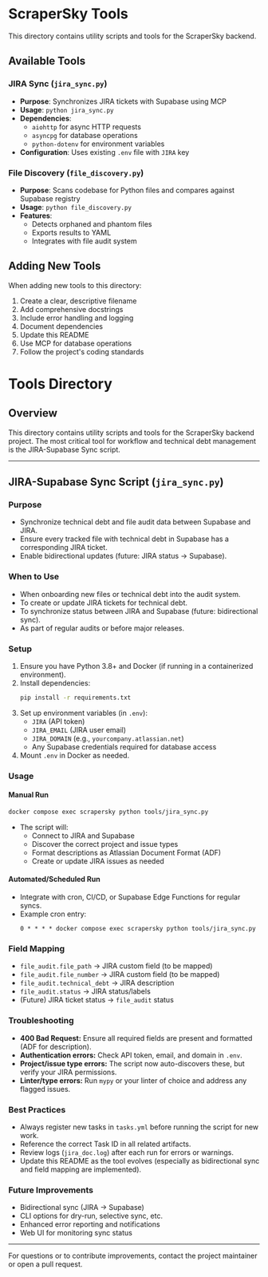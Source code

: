 # ScraperSky Tools

This directory contains utility scripts and tools for the ScraperSky backend.

## Available Tools

### JIRA Sync (`jira_sync.py`)

- **Purpose**: Synchronizes JIRA tickets with Supabase using MCP
- **Usage**: `python jira_sync.py`
- **Dependencies**:
  - `aiohttp` for async HTTP requests
  - `asyncpg` for database operations
  - `python-dotenv` for environment variables
- **Configuration**: Uses existing `.env` file with `JIRA` key

### File Discovery (`file_discovery.py`)

- **Purpose**: Scans codebase for Python files and compares against Supabase registry
- **Usage**: `python file_discovery.py`
- **Features**:
  - Detects orphaned and phantom files
  - Exports results to YAML
  - Integrates with file audit system

## Adding New Tools

When adding new tools to this directory:

1. Create a clear, descriptive filename
2. Add comprehensive docstrings
3. Include error handling and logging
4. Document dependencies
5. Update this README
6. Use MCP for database operations
7. Follow the project's coding standards

# Tools Directory

## Overview

This directory contains utility scripts and tools for the ScraperSky backend project. The most critical tool for workflow and technical debt management is the JIRA-Supabase Sync script.

---

## JIRA-Supabase Sync Script (`jira_sync.py`)

### Purpose

- Synchronize technical debt and file audit data between Supabase and JIRA.
- Ensure every tracked file with technical debt in Supabase has a corresponding JIRA ticket.
- Enable bidirectional updates (future: JIRA status → Supabase).

### When to Use

- When onboarding new files or technical debt into the audit system.
- To create or update JIRA tickets for technical debt.
- To synchronize status between JIRA and Supabase (future: bidirectional sync).
- As part of regular audits or before major releases.

### Setup

1. Ensure you have Python 3.8+ and Docker (if running in a containerized environment).
2. Install dependencies:
   ```bash
   pip install -r requirements.txt
   ```
3. Set up environment variables (in `.env`):
   - `JIRA` (API token)
   - `JIRA_EMAIL` (JIRA user email)
   - `JIRA_DOMAIN` (e.g., `yourcompany.atlassian.net`)
   - Any Supabase credentials required for database access
4. Mount `.env` in Docker as needed.

### Usage

#### Manual Run

```bash
docker compose exec scrapersky python tools/jira_sync.py
```

- The script will:
  - Connect to JIRA and Supabase
  - Discover the correct project and issue types
  - Format descriptions as Atlassian Document Format (ADF)
  - Create or update JIRA issues as needed

#### Automated/Scheduled Run

- Integrate with cron, CI/CD, or Supabase Edge Functions for regular syncs.
- Example cron entry:
  ```cron
  0 * * * * docker compose exec scrapersky python tools/jira_sync.py
  ```

### Field Mapping

- `file_audit.file_path` → JIRA custom field (to be mapped)
- `file_audit.file_number` → JIRA custom field (to be mapped)
- `file_audit.technical_debt` → JIRA description
- `file_audit.status` → JIRA status/labels
- (Future) JIRA ticket status → `file_audit` status

### Troubleshooting

- **400 Bad Request:** Ensure all required fields are present and formatted (ADF for description).
- **Authentication errors:** Check API token, email, and domain in `.env`.
- **Project/issue type errors:** The script now auto-discovers these, but verify your JIRA permissions.
- **Linter/type errors:** Run `mypy` or your linter of choice and address any flagged issues.

### Best Practices

- Always register new tasks in `tasks.yml` before running the script for new work.
- Reference the correct Task ID in all related artifacts.
- Review logs (`jira_doc.log`) after each run for errors or warnings.
- Update this README as the tool evolves (especially as bidirectional sync and field mapping are implemented).

### Future Improvements

- Bidirectional sync (JIRA → Supabase)
- CLI options for dry-run, selective sync, etc.
- Enhanced error reporting and notifications
- Web UI for monitoring sync status

---

For questions or to contribute improvements, contact the project maintainer or open a pull request.

